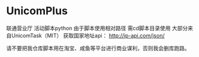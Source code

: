 # UnicomPlus
联通营业厅 活动脚本python
由于脚本使用相对路径 需cd脚本目录使用
大部分来自UnicomTask（MIT）
获取国家地址api：
http://ip-api.com/json/



请不要把我仓库脚本用在淘宝、咸鱼等平台进行商业谋利，否则我会删库跑路。